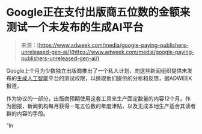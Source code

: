 <!--yml

category: 未分类

date: 2024-05-29 13:27:27

-->

# Google正在支付出版商五位数的金额来测试一个未发布的生成AI平台

> 来源：[https://www.adweek.com/media/google-paying-publishers-unreleased-gen-ai/](https://www.adweek.com/media/google-paying-publishers-unreleased-gen-ai/)

Google上个月为少数独立出版商推出了一个私人计划，向这些新闻组织提供未发布的[生成人工智能](https://www.adweek.com/category/artificial-intelligence/)平台的测试权限，以换取他们提供的分析和反馈，据ADWEEK报道。

作为协议的一部分，出版商预期使用这套工具来生产固定数量的内容12个月。作为回报，新闻机构每月获得一笔五位数的年度津贴，以及无成本地生产适合其读者群的内容的手段。

“In
